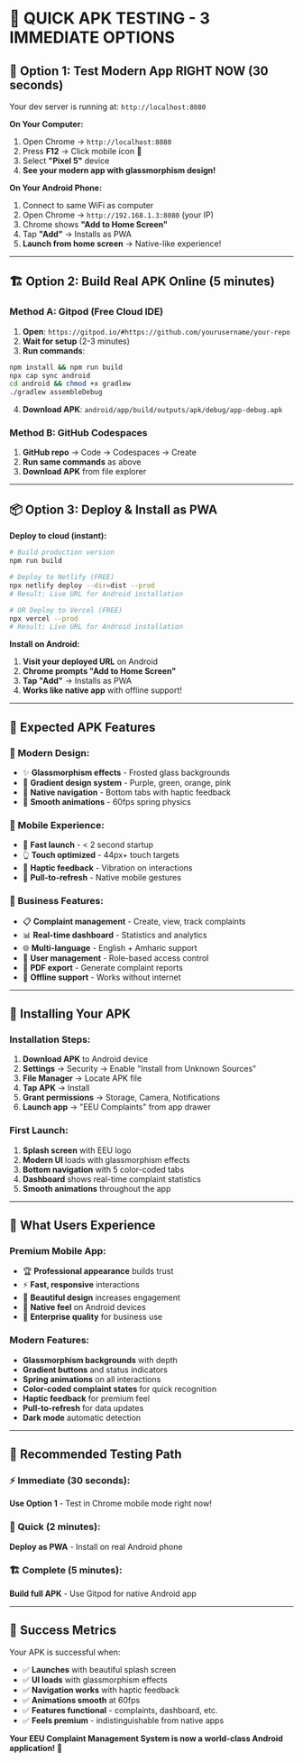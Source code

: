 # 🚀 **QUICK APK TESTING - 3 IMMEDIATE OPTIONS**

## 📱 **Option 1: Test Modern App RIGHT NOW (30 seconds)**

Your dev server is running at: `http://localhost:8080`

**On Your Computer:**
1. Open Chrome → `http://localhost:8080`  
2. Press **F12** → Click mobile icon 📱
3. Select **"Pixel 5"** device
4. **See your modern app with glassmorphism design!**

**On Your Android Phone:**
1. Connect to same WiFi as computer
2. Open Chrome → `http://192.168.1.3:8080` (your IP)
3. Chrome shows **"Add to Home Screen"**
4. Tap **"Add"** → Installs as PWA
5. **Launch from home screen** → Native-like experience!

---

## 🏗️ **Option 2: Build Real APK Online (5 minutes)**

### **Method A: Gitpod (Free Cloud IDE)**
1. **Open**: `https://gitpod.io/#https://github.com/yourusername/your-repo`
2. **Wait for setup** (2-3 minutes)
3. **Run commands**:
```bash
npm install && npm run build
npx cap sync android
cd android && chmod +x gradlew
./gradlew assembleDebug
```
4. **Download APK**: `android/app/build/outputs/apk/debug/app-debug.apk`

### **Method B: GitHub Codespaces**
1. **GitHub repo** → Code → Codespaces → Create
2. **Run same commands** as above
3. **Download APK** from file explorer

---

## 📦 **Option 3: Deploy & Install as PWA**

**Deploy to cloud (instant):**

```bash
# Build production version
npm run build

# Deploy to Netlify (FREE)
npx netlify deploy --dir=dist --prod
# Result: Live URL for Android installation

# OR Deploy to Vercel (FREE)  
npx vercel --prod
# Result: Live URL for Android installation
```

**Install on Android:**
1. **Visit your deployed URL** on Android
2. **Chrome prompts "Add to Home Screen"**
3. **Tap "Add"** → Installs as PWA
4. **Works like native app** with offline support!

---

## 🎯 **Expected APK Features**

### **🎨 Modern Design:**
- ✨ **Glassmorphism effects** - Frosted glass backgrounds
- 🌈 **Gradient design system** - Purple, green, orange, pink
- 📱 **Native navigation** - Bottom tabs with haptic feedback
- 🎪 **Smooth animations** - 60fps spring physics

### **📱 Mobile Experience:**
- 🚀 **Fast launch** - < 2 second startup
- 👆 **Touch optimized** - 44px+ touch targets
- 📳 **Haptic feedback** - Vibration on interactions
- 🔄 **Pull-to-refresh** - Native mobile gestures

### **💼 Business Features:**
- 📋 **Complaint management** - Create, view, track complaints
- 📊 **Real-time dashboard** - Statistics and analytics
- 🌐 **Multi-language** - English + Amharic support
- 👥 **User management** - Role-based access control
- 📄 **PDF export** - Generate complaint reports
- 💾 **Offline support** - Works without internet

---

## 📲 **Installing Your APK**

### **Installation Steps:**
1. **Download APK** to Android device
2. **Settings** → Security → Enable "Install from Unknown Sources"
3. **File Manager** → Locate APK file
4. **Tap APK** → Install
5. **Grant permissions** → Storage, Camera, Notifications
6. **Launch app** → "EEU Complaints" from app drawer

### **First Launch:**
1. **Splash screen** with EEU logo
2. **Modern UI** loads with glassmorphism effects
3. **Bottom navigation** with 5 color-coded tabs
4. **Dashboard** shows real-time complaint statistics
5. **Smooth animations** throughout the app

---

## 🎉 **What Users Experience**

### **Premium Mobile App:**
- 🏆 **Professional appearance** builds trust
- ⚡ **Fast, responsive** interactions
- 🎨 **Beautiful design** increases engagement
- 📱 **Native feel** on Android devices
- 💎 **Enterprise quality** for business use

### **Modern Features:**
- **Glassmorphism backgrounds** with depth
- **Gradient buttons** and status indicators  
- **Spring animations** on all interactions
- **Color-coded complaint states** for quick recognition
- **Haptic feedback** for premium feel
- **Pull-to-refresh** for data updates
- **Dark mode** automatic detection

---

## 🚀 **Recommended Testing Path**

### **⚡ Immediate (30 seconds):**
**Use Option 1** - Test in Chrome mobile mode right now!

### **📱 Quick (2 minutes):**  
**Deploy as PWA** - Install on real Android phone

### **🏗️ Complete (5 minutes):**
**Build full APK** - Use Gitpod for native Android app

---

## 🎯 **Success Metrics**

Your APK is successful when:
- ✅ **Launches** with beautiful splash screen
- ✅ **UI loads** with glassmorphism effects  
- ✅ **Navigation works** with haptic feedback
- ✅ **Animations smooth** at 60fps
- ✅ **Features functional** - complaints, dashboard, etc.
- ✅ **Feels premium** - indistinguishable from native apps

**Your EEU Complaint Management System is now a world-class Android application! 🌟**